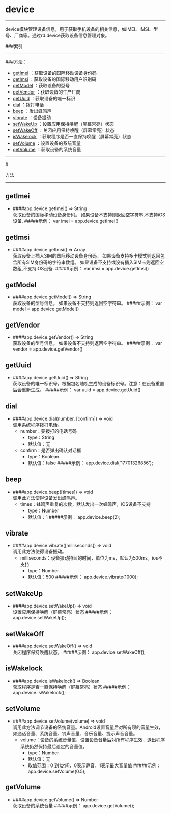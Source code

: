# device
***
device模块管理设备信息，用于获取手机设备的相关信息，如IMEI、IMSI、型号、厂商等。通过rd.device获取设备信息管理对象。



###索引
***
###[方法](#方法)：

*	[getImei](#getImei) ：获取设备的国际移动设备身份码
*	[getImsi](#getImsi) ：获取设备的国际移动用户识别码
*	[getModel](#getModel) ：获取设备的型号
*	[getVendor](#getVendor) ：获取设备的生产厂商
*	[getUuid](#getUuid) ：获取设备的唯一标识
*	[dial](#dial) ：拨打电话
*	[beep](#beep) ：发出蜂鸣声
*	[vibrate](#vibrate) ：设备振动
*	[setWakeUp](#setWakeUp) ：设置应用保持唤醒（屏幕常亮）状态
*	[setWakeOff](#setWakeOff) ：关闭应用保持唤醒（屏幕常亮）状态
*	[isWakelock](#isWakelock) ：获取程序是否一直保持唤醒（屏幕常亮）状态
*	[setVolume](#setVolume) ：设置设备的系统音量
*	[getVolume](#getVolume) ：获取设备的系统音量

***
#<div id="方法">方法</div>
***

## <div id="getImei">getImei</div>
-	####app.device.getImei()   ⇒ String  
		获取设备的国际移动设备身份码。 如果设备不支持则返回空字符串,不支持iOS设备.
#####示例：
	var imei = app.device.getImei()

## <div id="getImsi">getImsi</div>
-	####app.device.getImsi()   ⇒ Array   
		获取设备上插入SIM的国际移动设备身份码。 如果设备支持多卡模式则返回包含所有SIM身份码的字符串数组。 如果设备不支持或没有插入SIM卡则返回空数组,不支持iOS设备.
#####示例：
	var imsi = app.device.getImsi()

## <div id="getModel">getModel</div>
-	####app.device.getModel()   ⇒ String  
		获取设备的型号信息。 如果设备不支持则返回空字符串。
#####示例：
	var model = app.device.getModel()

## <div id="getVendor">getVendor</div>
-	####app.device.getVendor()   ⇒ String  
		获取设备的型号信息。 如果设备不支持则返回空字符串。
#####示例：
	var vendor = app.device.getVendor()

## <div id="getUuid">getUuid</div>
-	####app.device.getUuid()   ⇒ String  
		获取设备的唯一标识号，根据包名随机生成的设备标识号。注意：在设备重置后会重新生成。
#####示例：
	var uuid = app.device.getUuid()

## <div id="dial">dial</div>
-	####app.device.dial(number, [confirm])   ⇒ void  
		调用系统程序拨打电话。
	-	number：要拨打的电话号码
		-	type：String
		-	默认值：无
	-	confirm：是否弹出确认对话框
		-	type：Boolean 
		-	默认值：false
#####示例：
	app.device.dial('17701326856');

## <div id="beep">beep</div>
-	####app.device.beep([times])   ⇒ void  
		调用此方法使得设备发出蜂鸣声。
	-	times：蜂鸣声重复的次数，默认发出一次蜂鸣声，iOS设备不支持
		-	type：Number 
		-	默认值：1
#####示例：
	app.device.beep(2);

## <div id="vibrate">vibrate</div>
-	####app.device.vibrate([milliseconds])   ⇒ void  
		调用此方法使得设备振动。
	-	milliseconds：设备振动持续的时间，单位为ms，默认为500ms。ios不支持
		-	type：Number 
		-	默认值：500
#####示例：
	app.device.vibrate(1000);

## <div id="setWakeUp">setWakeUp</div>
-	####app.device.setWakeUp()   ⇒ void  
		设置应用保持唤醒（屏幕常亮）状态
#####示例：
	app.device.setWakeUp();

## <div id="setWakeOff">setWakeOff</div>
-	####app.device.setWakeOff()   ⇒ void  
		关闭程序保持唤醒状态。
#####示例：
	app.device.setWakeOff();

## <div id="isWakelock">isWakelock</div>
-	####app.device.isWakelock()   ⇒ Boolean   
		获取程序是否一直保持唤醒（屏幕常亮）状态
#####示例：
	app.device.isWakelock();

## <div id="setVolume">setVolume</div>
-	####app.device.setVolume(volume)   ⇒ void   
		调用此方法调节设备的系统音量。Android设置音量后对所有项的音量生效，如通话音量、系统音量、铃声音量、音乐音量、提示声音音量。
	-	volume：设备的系统音量值，设置设备音量后对所有程序生效，退出程序系统仍然保持最后设定的音量值。
		-	type：Number 
		-	默认值：无
		-	取值范围：0 到1之间，0表示静音，1表示最大音量值
#####示例：
	app.device.setVolume(0.5);

## <div id="getVolume">getVolume</div>
-	####app.device.getVolume()   ⇒ Number    
		获取设备的系统音量
#####示例：
	app.device.getVolume();